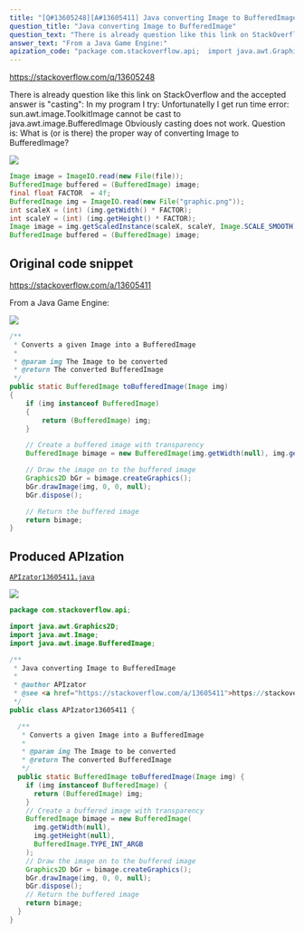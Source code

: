 ```yaml
---
title: "[Q#13605248][A#13605411] Java converting Image to BufferedImage"
question_title: "Java converting Image to BufferedImage"
question_text: "There is already question like this link on StackOverflow and the accepted answer is \"casting\": In my program I try: Unfortunatelly I get run time error: sun.awt.image.ToolkitImage cannot be cast to java.awt.image.BufferedImage Obviously casting does not work. Question is: What is (or is there) the proper way of converting Image to BufferedImage?"
answer_text: "From a Java Game Engine:"
apization_code: "package com.stackoverflow.api;  import java.awt.Graphics2D; import java.awt.Image; import java.awt.image.BufferedImage;  /**  * Java converting Image to BufferedImage  *  * @author APIzator  * @see <a href=\"https://stackoverflow.com/a/13605411\">https://stackoverflow.com/a/13605411</a>  */ public class APIzator13605411 {    /**    * Converts a given Image into a BufferedImage    *    * @param img The Image to be converted    * @return The converted BufferedImage    */   public static BufferedImage toBufferedImage(Image img) {     if (img instanceof BufferedImage) {       return (BufferedImage) img;     }     // Create a buffered image with transparency     BufferedImage bimage = new BufferedImage(       img.getWidth(null),       img.getHeight(null),       BufferedImage.TYPE_INT_ARGB     );     // Draw the image on to the buffered image     Graphics2D bGr = bimage.createGraphics();     bGr.drawImage(img, 0, 0, null);     bGr.dispose();     // Return the buffered image     return bimage;   } }"
---
```


https://stackoverflow.com/q/13605248

There is already question like this link on StackOverflow and the accepted answer is &quot;casting&quot;:
In my program I try:
Unfortunatelly I get run time error:
sun.awt.image.ToolkitImage cannot be cast to java.awt.image.BufferedImage
Obviously casting does not work.
Question is: What is (or is there) the proper way of converting Image to BufferedImage?


<div class="code-logo"><img src="/stackoverflow.png" /></div>

```java
Image image = ImageIO.read(new File(file));
BufferedImage buffered = (BufferedImage) image;
final float FACTOR  = 4f;
BufferedImage img = ImageIO.read(new File("graphic.png"));
int scaleX = (int) (img.getWidth() * FACTOR);
int scaleY = (int) (img.getHeight() * FACTOR);
Image image = img.getScaledInstance(scaleX, scaleY, Image.SCALE_SMOOTH);
BufferedImage buffered = (BufferedImage) image;
```


## Original code snippet

https://stackoverflow.com/a/13605411

From a Java Game Engine:

<div class="code-logo"><img src="/stackoverflow.png" /></div>

```java
/**
 * Converts a given Image into a BufferedImage
 *
 * @param img The Image to be converted
 * @return The converted BufferedImage
 */
public static BufferedImage toBufferedImage(Image img)
{
    if (img instanceof BufferedImage)
    {
        return (BufferedImage) img;
    }

    // Create a buffered image with transparency
    BufferedImage bimage = new BufferedImage(img.getWidth(null), img.getHeight(null), BufferedImage.TYPE_INT_ARGB);

    // Draw the image on to the buffered image
    Graphics2D bGr = bimage.createGraphics();
    bGr.drawImage(img, 0, 0, null);
    bGr.dispose();

    // Return the buffered image
    return bimage;
}
```

## Produced APIzation

[`APIzator13605411.java`](https://github.com/pasqualesalza/apization-temp-data/raw/master/search/APIzator13605411.java)

<div class="code-logo"><img src="/apizator.png" /></div>

```java
package com.stackoverflow.api;

import java.awt.Graphics2D;
import java.awt.Image;
import java.awt.image.BufferedImage;

/**
 * Java converting Image to BufferedImage
 *
 * @author APIzator
 * @see <a href="https://stackoverflow.com/a/13605411">https://stackoverflow.com/a/13605411</a>
 */
public class APIzator13605411 {

  /**
   * Converts a given Image into a BufferedImage
   *
   * @param img The Image to be converted
   * @return The converted BufferedImage
   */
  public static BufferedImage toBufferedImage(Image img) {
    if (img instanceof BufferedImage) {
      return (BufferedImage) img;
    }
    // Create a buffered image with transparency
    BufferedImage bimage = new BufferedImage(
      img.getWidth(null),
      img.getHeight(null),
      BufferedImage.TYPE_INT_ARGB
    );
    // Draw the image on to the buffered image
    Graphics2D bGr = bimage.createGraphics();
    bGr.drawImage(img, 0, 0, null);
    bGr.dispose();
    // Return the buffered image
    return bimage;
  }
}

```